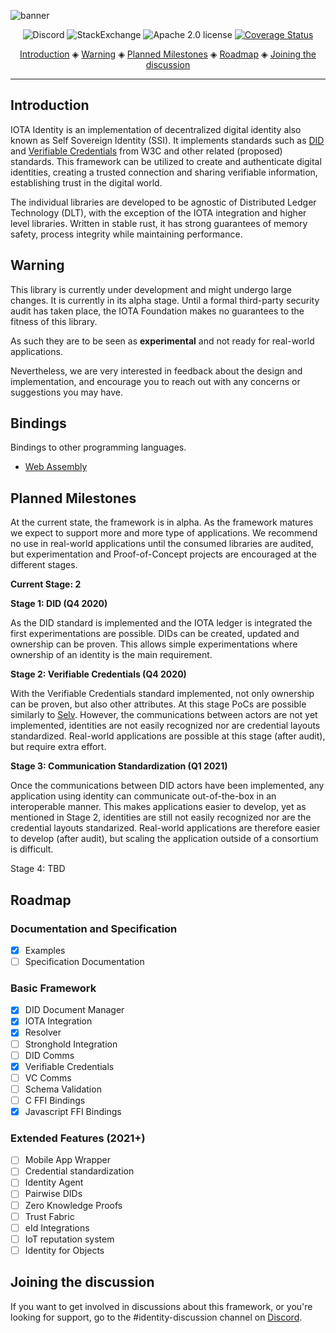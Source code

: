![banner](./.meta/identity_banner.png)

<p align="center">
  <a href="https://discord.iota.org/" style="text-decoration:none;"><img src="https://img.shields.io/badge/Discord-9cf.svg?logo=discord" alt="Discord"></a>
  <a href="https://iota.stackexchange.com/" style="text-decoration:none;"><img src="https://img.shields.io/badge/StackExchange-9cf.svg?logo=stackexchange" alt="StackExchange"></a>
  <a href="https://github.com/iotaledger/identity.rs/blob/master/LICENSE" style="text-decoration:none;"><img src="https://img.shields.io/github/license/iotaledger/bee.svg"
   alt="Apache 2.0 license"></a>
   <a href='https://coveralls.io/github/iotaledger/identity.rs?branch=dev'><img src='https://coveralls.io/repos/github/iotaledger/identity.rs/badge.svg?branch=dev' alt='Coverage Status' /></a>
</p>

<p align="center">
  <a href="#introduction">Introduction</a> ◈
  <a href="#warning">Warning</a> ◈
  <a href="#planned-milestones">Planned Milestones</a> ◈
  <a href="#roadmap">Roadmap</a> ◈
  <a href="#joining-the-discussion">Joining the discussion</a>
</p>

---

## Introduction

IOTA Identity is an implementation of decentralized digital identity also known as Self Sovereign Identity (SSI). It implements standards such as [DID](https://www.w3.org/TR/did-core/) and [Verifiable Credentials](https://www.w3.org/TR/vc-data-model/) from W3C and other related (proposed) standards. This framework can be utilized to create and authenticate digital identities, creating a trusted connection and sharing verifiable information, establishing trust in the digital world.

The individual libraries are developed to be agnostic of Distributed Ledger Technology (DLT), with the exception of the IOTA integration and higher level libraries. Written in stable rust, it has strong guarantees of memory safety, process integrity while maintaining performance.

## Warning

This library is currently under development and might undergo large changes. It is currently in its alpha stage. Until a formal third-party security audit has taken place, the IOTA Foundation makes no guarantees to the fitness of this library.

As such they are to be seen as **experimental** and not ready for real-world applications.

Nevertheless, we are very interested in feedback about the design and implementation, and encourage you to reach out with any concerns or suggestions you may have.

## Bindings

Bindings to other programming languages.

* [Web Assembly](bindings/wasm/)

## Planned Milestones

At the current state, the framework is in alpha. As the framework matures we expect to support more and more type of applications. We recommend no use in real-world applications until the consumed libraries are audited, but experimentation and Proof-of-Concept projects are encouraged at the different stages.

**Current Stage: 2**

**Stage 1: DID (Q4 2020)**

As the DID standard is implemented and the IOTA ledger is integrated the first experimentations are possible. DIDs can be created, updated and ownership can be proven. This allows simple experimentations where ownership of an identity is the main requirement.

**Stage 2: Verifiable Credentials (Q4 2020)**

With the Verifiable Credentials standard implemented, not only ownership can be proven, but also other attributes. At this stage PoCs are possible similarly to [Selv](https://selv.iota.org). However, the communications between actors are not yet implemented, identities are not easily recognized nor are credential layouts standardized. Real-world applications are possible at this stage (after audit), but require extra effort.

**Stage 3: Communication Standardization (Q1 2021)**

Once the communications between DID actors have been implemented, any application using identity can communicate out-of-the-box in an interoperable manner. This makes applications easier to develop, yet as mentioned in Stage 2, identities are still not easily recognized nor are the credential layouts standarized. Real-world applications are therefore easier to develop (after audit), but scaling the application outside of a consortium is difficult.

Stage 4: TBD

## Roadmap

### Documentation and Specification
- [x] Examples
- [ ] Specification Documentation

### Basic Framework
- [x] DID Document Manager
- [x] IOTA Integration
- [x] Resolver
- [ ] Stronghold Integration
- [ ] DID Comms
- [x] Verifiable Credentials
- [ ] VC Comms
- [ ] Schema Validation
- [ ] C FFI Bindings
- [x] Javascript FFI Bindings

### Extended Features (2021+)
- [ ] Mobile App Wrapper
- [ ] Credential standardization
- [ ] Identity Agent
- [ ] Pairwise DIDs
- [ ] Zero Knowledge Proofs
- [ ] Trust Fabric
- [ ] eId Integrations
- [ ] IoT reputation system
- [ ] Identity for Objects

## Joining the discussion

If you want to get involved in discussions about this framework, or you're looking for support, go to the #identity-discussion channel on [Discord](http://discord.iota.org).

